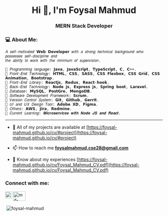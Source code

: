 <h1 align="center">Hi 👋, I'm Foysal Mahmud</h1>
<h3 align="center">MERN Stack Developer</h3>

<h3 align="left"> 💻 About Me: </h3>

    𝐴 𝑠𝑒𝑙𝑓-𝑚𝑜𝑡𝑖𝑣𝑎𝑡𝑒𝑑 𝗪𝗲𝗯 𝗗𝗲𝘃𝗲𝗹𝗼𝗽𝗲𝗿 𝑤𝑖𝑡ℎ 𝑎 𝑠𝑡𝑟𝑜𝑛𝑔 𝑡𝑒𝑐ℎ𝑛𝑖𝑐𝑎𝑙 𝑏𝑎𝑐𝑘𝑔𝑟𝑜𝑢𝑛𝑑 𝑤ℎ𝑜 𝑝𝑜𝑠𝑠𝑒𝑠𝑠𝑒𝑠 𝑠𝑒𝑙𝑓-𝑑𝑖𝑠𝑐𝑖𝑝𝑙𝑖𝑛𝑒 𝑎𝑛𝑑 
    𝑡ℎ𝑒 𝑎𝑏𝑖𝑙𝑖𝑡𝑦 𝑡𝑜 𝑤𝑜𝑟𝑘 𝑤𝑖𝑡ℎ 𝑡ℎ𝑒 𝑚𝑖𝑛𝑖𝑚𝑢𝑚 𝑜𝑓 𝑠𝑢𝑝𝑒𝑟𝑣𝑖𝑠𝑖𝑜𝑛.

    🔰 𝑃𝑟𝑜𝑔𝑟𝑎𝑚𝑚𝑖𝑛𝑔 𝑙𝑎𝑛𝑔𝑢𝑎𝑔𝑒: 𝗝𝗮𝘃𝗮, 𝗝𝗮𝘃𝗮𝗦𝗰𝗿𝗶𝗽𝘁, 𝗧𝘆𝗽𝗲𝗦𝗰𝗿𝗶𝗽𝘁, 𝗖, 𝗖++. 
    🔰 𝐹𝑟𝑜𝑛𝑡-𝐸𝑛𝑑 𝑇𝑒𝑐ℎ𝑛𝑜𝑙𝑜𝑔𝑦: 𝗛𝗧𝗠𝗟, 𝗖𝗦𝗦, 𝗦𝗔𝗦𝗦, 𝗖𝗦𝗦 𝗙𝗹𝗲𝘅𝗯𝗼𝘅, 𝗖𝗦𝗦 𝗚𝗿𝗶𝗱, 𝗖𝗦𝗦 𝗔𝗻𝗶𝗺𝗮𝘁𝗶𝗼𝗻, 𝗕𝗼𝗼𝘁𝘀𝘁𝗿𝗮𝗽.
    🔰 𝐹𝑟𝑜𝑛𝑡-𝐸𝑛𝑑 𝐿𝑖𝑏𝑟𝑎𝑟𝑦: 𝗥𝗲𝗮𝗰𝘁𝗷𝘀, 𝗥𝗲𝗱𝘂𝘅, 𝗥𝗲𝗮𝗰𝘁-𝗵𝗼𝗼𝗸.
    🔰 𝐵𝑎𝑐𝑘-𝐸𝑛𝑑 𝑇𝑒𝑐ℎ𝑛𝑜𝑙𝑜𝑔𝑦: 𝗡𝗼𝗱𝗲 𝗷𝘀, 𝗘𝘅𝗽𝗿𝗲𝘀𝘀 𝗷𝘀, 𝗦𝗽𝗿𝗶𝗻𝗴 𝗯𝗼𝗼𝘁, 𝗟𝗮𝗿𝗮𝘃𝗲𝗹.
    🔰 𝐷𝑎𝑡𝑎𝑏𝑎𝑠𝑒: 𝗠𝘆𝗦𝗤𝗟, 𝗣𝗼𝘀𝘁𝗚𝗿𝗲, 𝗠𝗼𝗻𝗴𝗼𝗗𝗕.
    🔰 𝑆𝑜𝑓𝑡𝑤𝑎𝑟𝑒 𝐷𝑒𝑣𝑒𝑙𝑜𝑝𝑚𝑒𝑛𝑡 𝐹𝑟𝑎𝑚𝑒𝑤𝑜𝑟𝑘: 𝗦𝗰𝗿𝘂𝗺.
    🔰 𝑉𝑒𝑟𝑠𝑖𝑜𝑛 𝐶𝑜𝑛𝑡𝑟𝑜𝑙 𝑆𝑦𝑠𝑡𝑒𝑚: 𝗚𝗶𝘁, 𝗚𝗶𝘁𝗵𝘂𝗯, 𝗚𝗲𝗿𝗿𝗶𝘁.
    🔰 𝑈𝐼 𝑎𝑛𝑑 𝑈𝑋 𝐷𝑒𝑠𝑖𝑔𝑛 𝑇𝑜𝑜𝑙: 𝗔𝗱𝗼𝗯𝗲 𝗫𝗗, 𝗙𝗶𝗴𝗺𝗮.
    🔰 𝑂𝑡ℎ𝑒𝑟𝑠: 𝗔𝗪𝗦, 𝗝𝗶𝗿𝗮, 𝗥𝗲𝗱𝗺𝗶𝗻𝗲.
    🌱 𝐶𝑢𝑟𝑟𝑒𝑛𝑡 𝐿𝑒𝑎𝑟𝑛𝑖𝑛𝑔: 𝑴𝒊𝒄𝒓𝒐𝒔𝒆𝒓𝒗𝒊𝒄𝒆𝒔 𝒘𝒊𝒕𝒉 𝑵𝒐𝒅𝒆 𝑱𝑺 𝒂𝒏𝒅 𝑹𝒆𝒂𝒄𝒕.
    
------------------------------------------------------------------

- 👨 All of my projects are available at [https://foysal-mahmud.github.io/cv/#project](https://foysal-mahmud.github.io/cv/#project)

- 📫 How to reach me **foysalmahmud.cse28@gmail.com**

- 🔖 Know about my experiences [https://foysal-mahmud.github.io/cv/Foysal_Mahmud_CV.pdf](https://foysal-mahmud.github.io/cv/Foysal_Mahmud_CV.pdf)

<h3 align="left">Connect with me:</h3>
<p align="left">
  <a target="_blank" href="mailto:foysalmahmud.cse28@gmail.com">
  <img align="left" alt="Gmail" width="22px" src="https://cdn.jsdelivr.net/npm/simple-icons@v3/icons/gmail.svg" />
</a>
<a href="https://linkedin.com/in/md-foysal-mahmud" target="blank"><img align="center" src="https://cdn.jsdelivr.net/npm/simple-icons@3.0.1/icons/linkedin.svg" alt="md-foysal-mahmud" height="30" width="40" /></a>
  
</p>

<p>&nbsp;<img align="center" src="https://github-readme-stats.vercel.app/api?username=foysal-mahmud&show_icons=true&locale=en" alt="foysal-mahmud" /></p>
